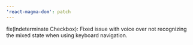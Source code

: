 ```yaml
---
'react-magma-dom': patch
---
```


fix(Indeterminate Checkbox): Fixed issue with voice over not recognizing the mixed state when using keyboard navigation.
